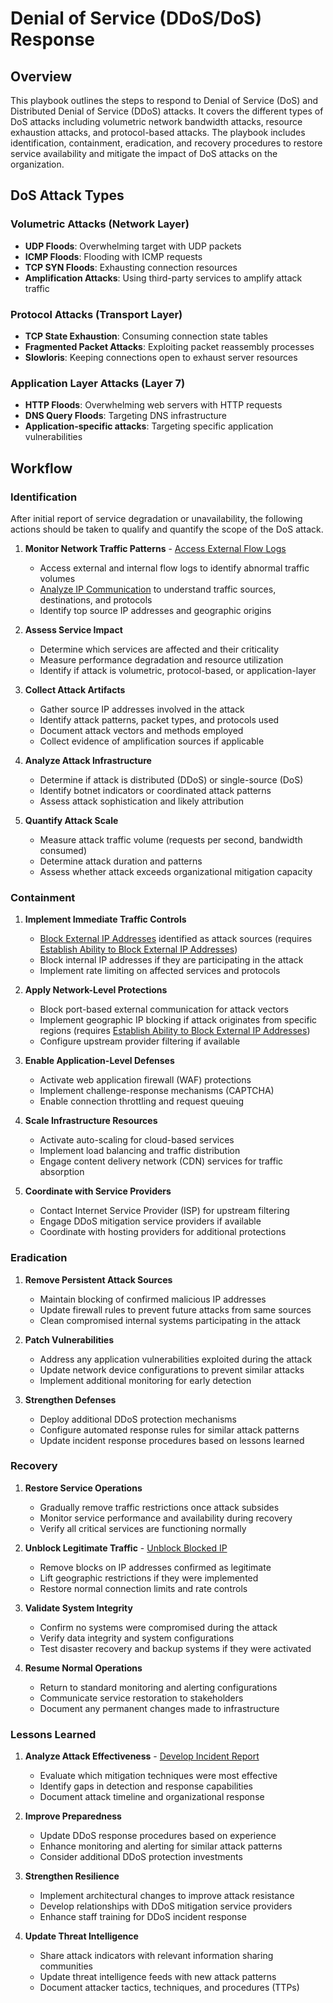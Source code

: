# Denial of Service (DDoS/DoS) Response

## Overview

This playbook outlines the steps to respond to Denial of Service (DoS) and Distributed Denial of Service (DDoS) attacks. It covers the different types of DoS attacks including volumetric network bandwidth attacks, resource exhaustion attacks, and protocol-based attacks. The playbook includes identification, containment, eradication, and recovery procedures to restore service availability and mitigate the impact of DoS attacks on the organization.

## DoS Attack Types

### Volumetric Attacks (Network Layer)
- **UDP Floods**: Overwhelming target with UDP packets
- **ICMP Floods**: Flooding with ICMP requests
- **TCP SYN Floods**: Exhausting connection resources
- **Amplification Attacks**: Using third-party services to amplify attack traffic

### Protocol Attacks (Transport Layer)
- **TCP State Exhaustion**: Consuming connection state tables
- **Fragmented Packet Attacks**: Exploiting packet reassembly processes
- **Slowloris**: Keeping connections open to exhaust server resources

### Application Layer Attacks (Layer 7)
- **HTTP Floods**: Overwhelming web servers with HTTP requests
- **DNS Query Floods**: Targeting DNS infrastructure
- **Application-specific attacks**: Targeting specific application vulnerabilities

## Workflow

### Identification

After initial report of service degradation or unavailability, the following actions should be taken to qualify and quantify the scope of the DoS attack.

1. **Monitor Network Traffic Patterns** - [Access External Flow Logs](../capability/preparation/C1101.md)
   - Access external and internal flow logs to identify abnormal traffic volumes
   - [Analyze IP Communication](../capability/identification/C2105.md) to understand traffic sources, destinations, and protocols
   - Identify top source IP addresses and geographic origins

2. **Assess Service Impact**
   - Determine which services are affected and their criticality
   - Measure performance degradation and resource utilization
   - Identify if attack is volumetric, protocol-based, or application-layer

3. **Collect Attack Artifacts**
   - Gather source IP addresses involved in the attack
   - Identify attack patterns, packet types, and protocols used
   - Document attack vectors and methods employed
   - Collect evidence of amplification sources if applicable

4. **Analyze Attack Infrastructure**
   - Determine if attack is distributed (DDoS) or single-source (DoS)
   - Identify botnet indicators or coordinated attack patterns
   - Assess attack sophistication and likely attribution

5. **Quantify Attack Scale**
   - Measure attack traffic volume (requests per second, bandwidth consumed)
   - Determine attack duration and patterns
   - Assess whether attack exceeds organizational mitigation capacity

### Containment

1. **Implement Immediate Traffic Controls**
   - [Block External IP Addresses](../capability/containment/C3101.md) identified as attack sources (requires [Establish Ability to Block External IP Addresses](../capability/preparation/C1111.md))
   - Block internal IP addresses if they are participating in the attack
   - Implement rate limiting on affected services and protocols

2. **Apply Network-Level Protections**
   - Block port-based external communication for attack vectors
   - Implement geographic IP blocking if attack originates from specific regions (requires [Establish Ability to Block External IP Addresses](../capability/preparation/C1111.md))
   - Configure upstream provider filtering if available

3. **Enable Application-Level Defenses**
   - Activate web application firewall (WAF) protections
   - Implement challenge-response mechanisms (CAPTCHA)
   - Enable connection throttling and request queuing

4. **Scale Infrastructure Resources**
   - Activate auto-scaling for cloud-based services
   - Implement load balancing and traffic distribution
   - Engage content delivery network (CDN) services for traffic absorption

5. **Coordinate with Service Providers**
   - Contact Internet Service Provider (ISP) for upstream filtering
   - Engage DDoS mitigation service providers if available
   - Coordinate with hosting providers for additional protections

### Eradication

1. **Remove Persistent Attack Sources**
   - Maintain blocking of confirmed malicious IP addresses
   - Update firewall rules to prevent future attacks from same sources
   - Clean compromised internal systems participating in the attack

2. **Patch Vulnerabilities**
   - Address any application vulnerabilities exploited during the attack
   - Update network device configurations to prevent similar attacks
   - Implement additional monitoring for early detection

3. **Strengthen Defenses**
   - Deploy additional DDoS protection mechanisms
   - Configure automated response rules for similar attack patterns
   - Update incident response procedures based on lessons learned

### Recovery

1. **Restore Service Operations**
   - Gradually remove traffic restrictions once attack subsides
   - Monitor service performance and availability during recovery
   - Verify all critical services are functioning normally

2. **Unblock Legitimate Traffic** - [Unblock Blocked IP](../capability/recovery/C5101.md)
   - Remove blocks on IP addresses confirmed as legitimate
   - Lift geographic restrictions if they were implemented
   - Restore normal connection limits and rate controls

3. **Validate System Integrity**
   - Confirm no systems were compromised during the attack
   - Verify data integrity and system configurations
   - Test disaster recovery and backup systems if they were activated

4. **Resume Normal Operations**
   - Return to standard monitoring and alerting configurations
   - Communicate service restoration to stakeholders
   - Document any permanent changes made to infrastructure

### Lessons Learned

1. **Analyze Attack Effectiveness** - [Develop Incident Report](../capability/lessons-learned/C6001.md)
   - Evaluate which mitigation techniques were most effective
   - Identify gaps in detection and response capabilities
   - Document attack timeline and organizational response

2. **Improve Preparedness**
   - Update DDoS response procedures based on experience
   - Enhance monitoring and alerting for similar attack patterns
   - Consider additional DDoS protection investments

3. **Strengthen Resilience**
   - Implement architectural changes to improve attack resistance
   - Develop relationships with DDoS mitigation service providers
   - Enhance staff training for DDoS incident response

4. **Update Threat Intelligence**
   - Share attack indicators with relevant information sharing communities
   - Update threat intelligence feeds with new attack patterns
   - Document attacker tactics, techniques, and procedures (TTPs)